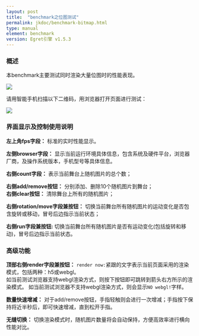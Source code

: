 ```yaml
---
layout: post
title:  "benchmark之位图测试" 
permalink: jkdoc/benchmark-bitmap.html
type: manual
element: benchmark
version: Egret引擎 v1.5.3
---
```

       
### 概述

本benchmark主要测试同时渲染大量位图时的性能表现。   
            
![]({{site.baseurl}}/assets/img-bench/sample-bitmap.png)         
             
请用智能手机扫描以下二维码，用浏览器打开页面进行测试：
            
![]({{site.baseurl}}/assets/img-bench/QRCode-bitmap.png)          
          
         
### 界面显示及控制使用说明
        
**左上角fps字段：** 标准的实时性能显示。

**左侧browser字段：** 显示当前运行环境具体信息，包含系统及硬件平台，浏览器厂商，及操作系统版本，手机型号等具体信息。

         
        
**右侧count字段：** 表示当前舞台上随机图片的总个数；
             
**右侧add/remove按钮：** 分别添加、删除10个随机图片到舞台；    
**右侧clear按钮：** 清除舞台上所有的随机图片；  
      
**右侧rotation/move字段兼按钮：** 切换当前舞台所有随机图片的运动变化是否包含旋转或移动，冒号后边指示当前状态；

**右侧run字段兼按钮:** 切换当前舞台所有随机图片是否有运动变化(包括旋转和移动)，冒号后边指示当前状态。
      
      
### 高级功能
**顶部右侧render字段兼按钮：** `render now:`紧跟的文字表示当前页面采用的渲染模式，包括两种：h5或webgl。       
如当前测试浏览器支持webgl渲染方式，则按下按钮即可跳转到箭头右方所示的渲染模式。
如当前测试浏览器不支持webgl渲染方式，则会显示`NO webgl!`字样。

**数量快速增减：** 对于add/remove按钮，手指轻触则会进行一次增减；手指按下保持将近半秒后，即可快速增减，直到松开手指。

**无缝切换：**  切换渲染模式时，随机图片数量将会自动保持，方便高效率进行横向性能对比。

